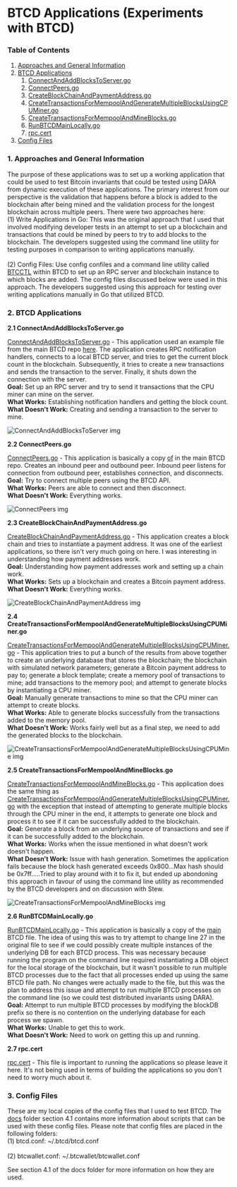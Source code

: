 # BTCD Applications (Experiments with BTCD)

### Table of Contents
1. [Approaches and General Information](#General)
2. [BTCD Applications](#Apps)
    1. [ConnectAndAddBlocksToServer.go](#App1)
    2. [ConnectPeers.go](#App2)
    3. [CreateBlockChainAndPaymentAddress.go](#App3)
    4. [CreateTransactionsForMempoolAndGenerateMultipleBlocksUsingCPUMiner.go](#App4)
    5. [CreateTransactionsForMempoolAndMineBlocks.go](#App5)
    6. [RunBTCDMainLocally.go](#App6)
    7. [rpc.cert](#App7)
3. [Config Files](#Config)

<a name="General" />

### 1. Approaches and General Information

The purpose of these applications was to set up a working application that could be used to test Bitcoin invariants that could be tested using DARA from dynamic execution of these applications. The primary interest from our perspective is the validation that happens before a block is added to the blockchain after being mined and the validation process for the longest blockchain across multiple peers. There were two approaches here:<br />
(1) Write Applications in Go: This was the original approach that I used that involved modifying developer tests in an attempt to set up a blockchain and transactions that could be mined by peers to try to add blocks to the blockchain. The developers suggested using the command line utility for testing purposes in comparison to writing applications manually.<br /><br />
(2) Config Files: Use config confiles and a command line utility called [BTCCTL](https://github.com/btcsuite/btcd/tree/master/cmd/btcctl) within BTCD to set up an RPC server and blockchain instance to which blocks are added. The config files discussed below were used in this approach. The developers suggested using this approach for testing over writing applications manually in Go that utilized BTCD.

<a name="Apps" />

### 2. BTCD Applications

<a name="App1" />

**2.1 ConnectAndAddBlocksToServer.go**

[ConnectAndAddBlocksToServer.go](https://github.com/DARA-Project/BTCD-Applications/blob/master/ConnectAndAddBlockToServer.go) - This application used an example file from the main BTCD repo [here](https://github.com/btcsuite/btcd/blob/master/rpcclient/examples/btcdwebsockets/main.go). The application creates RPC notification handlers, connects to a local BTCD server, and tries to get the current block count in the blockchain. Subsequently, it tries to create a new transactions and sends the transaction to the server. Finally, it shuts down the connection with the server.<br />
**Goal:** Set up an RPC server and try to send it transactions that the CPU miner can mine on the server.<br />
**What Works:** Establishing notification handlers and getting the block count.<br />
**What Doesn't Work:** Creating and sending a transaction to the server to mine.<br />

![ConnectAndAddBlocksToServer img](https://github.com/DARA-Project/BTCD-Applications/blob/master/images/btcdRPCScript%20img.jpg)

<a name="App2" />

**2.2 ConnectPeers.go**

[ConnectPeers.go](https://github.com/DARA-Project/BTCD-Applications/blob/master/ConnectPeers.go) - This application is basically a copy [of](https://github.com/btcsuite/btcd/blob/master/peer/example_test.go) in the main BTCD repo. Creates an inbound peer and outbound peer. Inbound peer listens for connection from outbound peer, establishes connection, and disconnects.<br />
**Goal:** Try to connect multiple peers using the BTCD API.<br />
**What Works:** Peers are able to connect and then disconnect.<br />
**What Doesn't Work:** Everything works.<br />

![ConnectPeers img](https://github.com/DARA-Project/BTCD-Applications/blob/master/images/ConnectPeers%20img.jpg)

<a name="App3" />

**2.3 CreateBlockChainAndPaymentAddress.go**

[CreateBlockChainAndPaymentAddress.go](https://github.com/DARA-Project/BTCD-Applications/blob/master/CreateBlockchainAndPaymentAddress.go) - This application creates a block chain and tries to instantiate a payment address. It was one of the earliest applications, so there isn't very much going on here. I was interesting in understanding how payment addresses work.<br />
**Goal:** Understanding how payment addresses work and setting up a chain work.<br />
**What Works:** Sets up a blockchain and creates a Bitcoin payment address.<br />
**What Doesn't Work:** Everything works.<br />

![CreateBlockChainAndPaymentAddress img](https://github.com/DARA-Project/BTCD-Applications/blob/master/images/CreateBlockChainAndPaymentAddress.jpg)

<a name="App4" />

**2.4 CreateTransactionsForMempoolAndGenerateMultipleBlocksUsingCPUMiner.go**

[CreateTransactionsForMempoolAndGenerateMultipleBlocksUsingCPUMiner.go](https://github.com/DARA-Project/BTCD-Applications/blob/master/CreateTransactionsForMempoolAndGenerateMultipleBlocksUsingCPUMiner.go) - This application tries to put a bunch of the results from above together to create an underlying database that stores the blockchain; the blockchain with simulated network parameters; generate a Bitcoin payment address to pay to; generate a block template; create a memory pool of transactions to mine; add transactions to the memory pool; and attempt to generate blocks by instantiating a CPU miner. <br />
**Goal:** Manually generate transactions to mine so that the CPU miner can attempt to create blocks.<br />
**What Works:** Able to generate blocks successfully from the transactions added to the memory pool.<br />
**What Doesn't Work:** Works fairly well but as a final step, we need to add the generated blocks to the blockchain.<br />

![CreateTransactionsForMempoolAndGenerateMultipleBlocksUsingCPUMine img](https://github.com/DARA-Project/BTCD-Applications/blob/master/images/CreateTransactionsForMempoolAndGenerateMultipleBlocksUsingCPUMiner%20img.jpg)

<a name="App5" />

**2.5 CreateTransactionsForMempoolAndMineBlocks.go**

[CreateTransactionsForMempoolAndMineBlocks.go](https://github.com/DARA-Project/BTCD-Applications/blob/master/CreateTransactionsForMempoolAndMineBlocks.go) - This application does the same thing as [CreateTransactionsForMempoolAndGenerateMultipleBlocksUsingCPUMiner.go](https://github.com/DARA-Project/BTCD-Applications/blob/master/CreateTransactionsForMempoolAndGenerateMultipleBlocksUsingCPUMiner.go) with the exception that instead of attempting to generate multiple blocks through the CPU miner in the end, it attempts to generate one block and process it to see if it can be successfully added to the blockchain.<br />
**Goal:** Generate a block from an underlying source of transactions and see if it can be successfully added to the blockchain.<br />
**What Works:** Works when the issue mentioned in what doesn't work doesn't happen.<br />
**What Doesn't Work:** Issue with hash generation. Sometimes the application fails because the block hash generated exceeds 0x800...Max hash should be 0x7ff.....Tried to play around with it to fix it, but ended up abondoning this approach in favour of using the command line utility as recommended by the BTCD developers and on discussion with Stew.<br />

![CreateTransactionsForMempoolAndMineBlocks img](https://github.com/DARA-Project/BTCD-Applications/blob/master/images/CreateTransactionsForMempoolAndGenerateMultipleBlocksUsingCPUMiner%20img.jpg)

<a name="App6" />

**2.6 RunBTCDMainLocally.go**

[RunBTCDMainLocally.go](https://github.com/DARA-Project/BTCD-Applications/blob/master/RunBTCDMainLocally.go) - This application is basically a copy of the [main](https://github.com/btcsuite/btcd/blob/master/btcd.go) BTCD file. The idea of using this was to try attempt to change line 27 in the original file to see if we could possibly create multiple instances of the underlying DB for each BTCD process. This was necessary because running the program on the command line required instantiating a DB object for the local storage of the blockchain, but it wasn't possible to run multiple BTCD processes due to the fact that all processes ended up using the same BTCD file path. No changes were actually made to the file, but this was the plan to address this issue and attempt to run multiple BTCD processes on the command line (so we could test distributed invariants using DARA).
<br />
**Goal:** Attempt to run multiple BTCD processes by modifying the blockDB prefix so there is no contention on the underlying database for each process we spawn.<br />
**What Works:** Unable to get this to work.<br />
**What Doesn't Work:** Need to work on getting this up and running.<br />

<a name="App7" />

**2.7 rpc.cert**

[rpc.cert](https://github.com/DARA-Project/BTCD-Applications/blob/master/rpc.cert) - This file is important to running the applications so please leave it here. It's not being used in terms of building the applications so you don't need to worry much about it.

<a name="Config" />

### 3. Config Files

These are my local copies of the config files that I used to test BTCD. The [docs](https://github.com/DARA-Project/BTCD-Applications/tree/master/docs) folder section 4.1 contains more information about scripts that can be used with these config files. Please note that config files are placed in the following folders: <br />
(1) btcd.conf: ~/.btcd/btcd.conf<br /><br />
(2) btcwallet.conf: ~/.btcwallet/btcwallet.conf

See section 4.1 of the docs folder for more information on how they are used.
